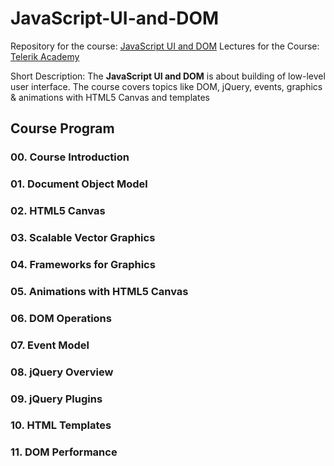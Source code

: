 # JavaScript-UI-and-DOM

Repository for the course: [JavaScript UI and DOM](https://github.com/TelerikAcademy/JavaScript-UI-and-DOM)
Lectures for the Course: [Telerik Academy](https://telerikacademy.com/Courses/Courses/Details/344)

Short Description: The **JavaScript UI and DOM** is about building of low-level user interface. The course covers topics like DOM, jQuery, events, graphics & animations with HTML5 Canvas and templates

##	Course Program

### 00. Course Introduction

### 01. Document Object Model

### 02. HTML5 Canvas

### 03. Scalable Vector Graphics

### 04. Frameworks for Graphics

### 05. Animations with HTML5 Canvas

### 06. DOM Operations

### 07. Event Model

### 08. jQuery Overview

### 09. jQuery Plugins

### 10. HTML Templates

### 11. DOM Performance